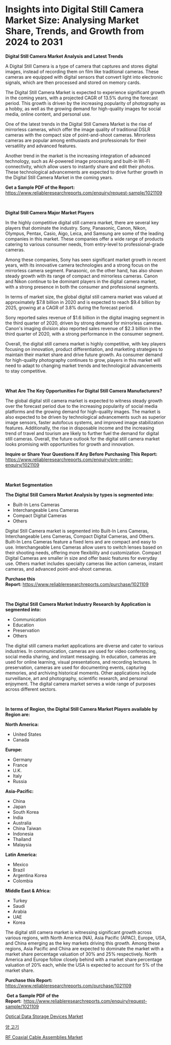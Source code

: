 <p><h1>Insights into Digital Still Camera Market Size: Analysing Market Share, Trends, and Growth from 2024 to 2031</h1></p><p><strong>Digital Still Camera Market Analysis and Latest Trends</strong></p>
<p><p>A Digital Still Camera is a type of camera that captures and stores digital images, instead of recording them on film like traditional cameras. These cameras are equipped with digital sensors that convert light into electronic signals, which are then processed and stored on memory cards.</p><p>The Digital Still Camera Market is expected to experience significant growth in the coming years, with a projected CAGR of 13.5% during the forecast period. This growth is driven by the increasing popularity of photography as a hobby, as well as the growing demand for high-quality images for social media, online content, and personal use.</p><p>One of the latest trends in the Digital Still Camera Market is the rise of mirrorless cameras, which offer the image quality of traditional DSLR cameras with the compact size of point-and-shoot cameras. Mirrorless cameras are popular among enthusiasts and professionals for their versatility and advanced features.</p><p>Another trend in the market is the increasing integration of advanced technology, such as AI-powered image processing and built-in Wi-Fi connectivity, which allow users to instantly share and edit their photos. These technological advancements are expected to drive further growth in the Digital Still Camera Market in the coming years.</p></p>
<p><strong>Get a Sample PDF of the Report:&nbsp;</strong> <a href="https://www.reliableresearchreports.com/enquiry/request-sample/1021109">https://www.reliableresearchreports.com/enquiry/request-sample/1021109</a></p>
<p>&nbsp;</p>
<p><strong>Digital Still Camera Major Market Players</strong></p>
<p><p>In the highly competitive digital still camera market, there are several key players that dominate the industry. Sony, Panasonic, Canon, Nikon, Olympus, Pentax, Casio, Aigo, Leica, and Samsung are some of the leading companies in this market. These companies offer a wide range of products catering to various consumer needs, from entry-level to professional-grade cameras.</p><p>Among these companies, Sony has seen significant market growth in recent years, with its innovative camera technologies and a strong focus on the mirrorless camera segment. Panasonic, on the other hand, has also shown steady growth with its range of compact and mirrorless cameras. Canon and Nikon continue to be dominant players in the digital camera market, with a strong presence in both the consumer and professional segments.</p><p>In terms of market size, the global digital still camera market was valued at approximately $7.8 billion in 2020 and is expected to reach $9.4 billion by 2025, growing at a CAGR of 3.8% during the forecast period.</p><p>Sony reported sales revenue of $1.6 billion in the digital imaging segment in the third quarter of 2020, driven by strong demand for mirrorless cameras. Canon's imaging division also reported sales revenue of $2.3 billion in the third quarter of 2020, with a strong performance in the consumer segment.</p><p>Overall, the digital still camera market is highly competitive, with key players focusing on innovation, product differentiation, and marketing strategies to maintain their market share and drive future growth. As consumer demand for high-quality photography continues to grow, players in this market will need to adapt to changing market trends and technological advancements to stay competitive.</p></p>
<p>&nbsp;</p>
<p><strong>What Are The Key Opportunities For Digital Still Camera Manufacturers?</strong></p>
<p><p>The global digital still camera market is expected to witness steady growth over the forecast period due to the increasing popularity of social media platforms and the growing demand for high-quality images. The market is also expected to be driven by technological advancements such as superior image sensors, faster autofocus systems, and improved image stabilization features. Additionally, the rise in disposable income and the increasing trend of travel and tourism are likely to further fuel the demand for digital still cameras. Overall, the future outlook for the digital still camera market looks promising with opportunities for growth and innovation.</p></p>
<p><strong>Inquire or Share Your Questions If Any Before Purchasing This Report:</strong> <a href="https://www.reliableresearchreports.com/enquiry/pre-order-enquiry/1021109">https://www.reliableresearchreports.com/enquiry/pre-order-enquiry/1021109</a></p>
<p>&nbsp;</p>
<p><strong>Market Segmentation</strong></p>
<p><strong>The Digital Still Camera Market Analysis by types is segmented into:</strong></p>
<p><ul><li>Built-In Lens Cameras</li><li>Interchangeable Lens Cameras</li><li>Compact Digital Cameras</li><li>Others</li></ul></p>
<p><p>Digital Still Camera market is segmented into Built-In Lens Cameras, Interchangeable Lens Cameras, Compact Digital Cameras, and Others. Built-In Lens Cameras feature a fixed lens and are compact and easy to use. Interchangeable Lens Cameras allow users to switch lenses based on their shooting needs, offering more flexibility and customization. Compact Digital Cameras are smaller in size and offer basic features for everyday use. Others market includes specialty cameras like action cameras, instant cameras, and advanced point-and-shoot cameras.</p></p>
<p><strong>Purchase this Report:&nbsp;</strong><a href="https://www.reliableresearchreports.com/purchase/1021109">https://www.reliableresearchreports.com/purchase/1021109</a></p>
<p>&nbsp;</p>
<p><strong>The Digital Still Camera Market Industry Research by Application is segmented into:</strong></p>
<p><ul><li>Communication</li><li>Education</li><li>Preservation</li><li>Others</li></ul></p>
<p><p>The digital still camera market applications are diverse and cater to various industries. In communication, cameras are used for video conferencing, social media sharing, and instant messaging. In education, cameras are used for online learning, visual presentations, and recording lectures. In preservation, cameras are used for documenting events, capturing memories, and archiving historical moments. Other applications include surveillance, art and photography, scientific research, and personal enjoyment. The digital camera market serves a wide range of purposes across different sectors.</p></p>
<p>&nbsp;</p>
<p><strong>In terms of Region, the Digital Still Camera Market Players available by Region are:</strong></p>
<p>
    <p> <strong> North America: </strong>
        <ul>
            <li>United States</li>
            <li>Canada</li>
        </ul>
        </p> 
    <p> <strong> Europe: </strong>
        <ul>
            <li>Germany</li>
            <li>France</li>
            <li>U.K.</li>
            <li>Italy</li>
            <li>Russia</li>
        </ul>
        </p> 
    <p> <strong> Asia-Pacific: </strong>
        <ul>
            <li>China</li>
            <li>Japan</li>
            <li>South Korea</li>
            <li>India</li>
            <li>Australia</li>
            <li>China Taiwan</li>
            <li>Indonesia</li>
            <li>Thailand</li>
            <li>Malaysia</li>
        </ul>
        </p> 
    <p> <strong> Latin America: </strong>
        <ul>
            <li>Mexico</li>
            <li>Brazil</li>
            <li>Argentina Korea</li>
            <li>Colombia</li>
        </ul>
        </p> 
    <p> <strong> Middle East & Africa: </strong>
        <ul>
            <li>Turkey</li>
            <li>Saudi</li>
            <li>Arabia</li>
            <li>UAE</li>
            <li>Korea</li>
        </ul>
    </p>
    </p>
<p><p>The digital still camera market is witnessing significant growth across various regions, with North America (NA), Asia Pacific (APAC), Europe, USA, and China emerging as the key markets driving this growth. Among these regions, Asia Pacific and China are expected to dominate the market with a market share percentage valuation of 30% and 25% respectively. North America and Europe follow closely behind with a market share percentage valuation of 20% each, while the USA is expected to account for 5% of the market share.</p></p>
<p><strong>Purchase this Report: </strong><a href="https://www.reliableresearchreports.com/purchase/1021109">https://www.reliableresearchreports.com/purchase/1021109</a></p>
<p>&nbsp;<strong>Get a Sample PDF of the Report:&nbsp;&nbsp;</strong><a href="https://www.reliableresearchreports.com/enquiry/request-sample/1021109">https://www.reliableresearchreports.com/enquiry/request-sample/1021109</a></p>
<p><strong></strong></p>
<p><p><a href="https://github.com/bobicer/Market-Research-Report-List-2/blob/main/optical-data-storage-devices-market.md">Optical Data Storage Devices Market</a></p><p><a href="https://github.com/JonHarrtis67676y/Market-Research-Report-List-1/blob/main/848038610550.md">양 고기</a></p><p><a href="https://github.com/timeliteaut/Market-Research-Report-List-2/blob/main/rf-coaxial-cable-assemblies-market.md">RF Coaxial Cable Assemblies Market</a></p></p>